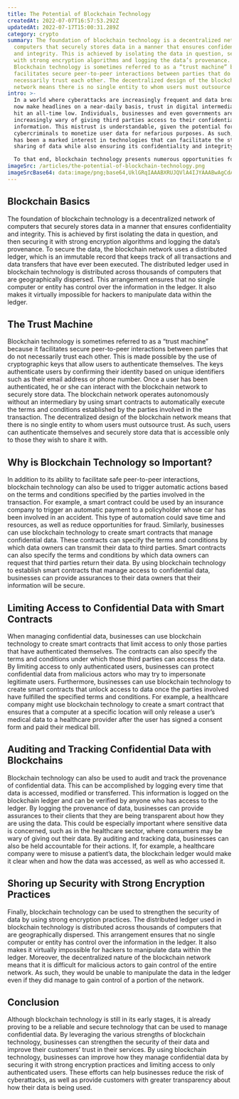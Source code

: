 ```yaml
---
title: The Potential of Blockchain Technology
createdAt: 2022-07-07T16:57:53.292Z
updatedAt: 2022-07-17T15:00:31.289Z
category: crypto
summary: The foundation of blockchain technology is a decentralized network of
  computers that securely stores data in a manner that ensures confidentiality
  and integrity. This is achieved by isolating the data in question, securing it
  with strong encryption algorithms and logging the data’s provenance.
  Blockchain technology is sometimes referred to as a “trust machine” because it
  facilitates secure peer-to-peer interactions between parties that do not
  necessarily trust each other. The decentralized design of the blockchain
  network means there is no single entity to whom users must outsource trust.
intro: >-
  In a world where cyberattacks are increasingly frequent and data breaches
  now make headlines on a near-daily basis, trust in digital intermediaries has
  hit an all-time low. Individuals, businesses and even governments are becoming
  increasingly wary of giving third parties access to their confidential
  information. This mistrust is understandable, given the potential for
  cybercriminals to monetize user data for nefarious purposes. As such, there
  has been a marked interest in technologies that can facilitate the storage and
  sharing of data while also ensuring its confidentiality and integrity. 

  To that end, blockchain technology presents numerous opportunities for improving how we manage confidential data. In this blog post, we will explore how blockchain technology can help businesses reduce the risk of cyberattacks by securing user data on an individual level rather than a centralized server. Furthermore, we’ll discuss why blockchain technology is particularly well suited to meet this challenge with enhanced security measures and increased transparency.
imageSrc: /articles/the-potential-of-blockchain-technology.png
imageSrcBase64: data:image/png;base64,UklGRqIAAABXRUJQVlA4IJYAAABwAgCdASoKAAoAAUAmJbACdAYtBbZltW+U+BYAAPwjN3GiTegJroQfqXf2DRKux3fz/rKf9OsMzUx1Xib5vm5RX/5F5R7Hz/x+vcae1KgZHE93Zr9/PyT+1aGy/2aSM2/PVR2CT1+3euGFfGRQdtaP8WMLf8PpRj7pqf0b/8PRXj2e3hb8a3EawWeWTLN/wPM7tWTAAAA=
---
```


## Blockchain Basics

The foundation of blockchain technology is a decentralized network of computers that securely stores data in a manner that ensures confidentiality and integrity. This is achieved by first isolating the data in question, and then securing it with strong encryption algorithms and logging the data’s provenance.
To secure the data, the blockchain network uses a distributed ledger, which is an immutable record that keeps track of all transactions and data transfers that have ever been executed. The distributed ledger used in blockchain technology is distributed across thousands of computers that are geographically dispersed. This arrangement ensures that no single computer or entity has control over the information in the ledger. It also makes it virtually impossible for hackers to manipulate data within the ledger.

## The Trust Machine

Blockchain technology is sometimes referred to as a “trust machine” because it facilitates secure peer-to-peer interactions between parties that do not necessarily trust each other. This is made possible by the use of cryptographic keys that allow users to authenticate themselves. The keys authenticate users by confirming their identity based on unique identifiers such as their email address or phone number. Once a user has been authenticated, he or she can interact with the blockchain network to securely store data.
The blockchain network operates autonomously without an intermediary by using smart contracts to automatically execute the terms and conditions established by the parties involved in the transaction. The decentralized design of the blockchain network means that there is no single entity to whom users must outsource trust. As such, users can authenticate themselves and securely store data that is accessible only to those they wish to share it with.

## Why is Blockchain Technology so Important?

In addition to its ability to facilitate safe peer-to-peer interactions, blockchain technology can also be used to trigger automatic actions based on the terms and conditions specified by the parties involved in the transaction.
For example, a smart contract could be used by an insurance company to trigger an automatic payment to a policyholder whose car has been involved in an accident. This type of automation could save time and resources, as well as reduce opportunities for fraud. 
Similarly, businesses can use blockchain technology to create smart contracts that manage confidential data. These contracts can specify the terms and conditions by which data owners can transmit their data to third parties. Smart contracts can also specify the terms and conditions by which data owners can request that third parties return their data.
By using blockchain technology to establish smart contracts that manage access to confidential data, businesses can provide assurances to their data owners that their information will be secure.

## Limiting Access to Confidential Data with Smart Contracts

When managing confidential data, businesses can use blockchain technology to create smart contracts that limit access to only those parties that have authenticated themselves. The contracts can also specify the terms and conditions under which those third parties can access the data. 
By limiting access to only authenticated users, businesses can protect confidential data from malicious actors who may try to impersonate legitimate users. Furthermore, businesses can use blockchain technology to create smart contracts that unlock access to data once the parties involved have fulfilled the specified terms and conditions. For example, a healthcare company might use blockchain technology to create a smart contract that ensures that a computer at a specific location will only release a user’s medical data to a healthcare provider after the user has signed a consent form and paid their medical bill.

## Auditing and Tracking Confidential Data with Blockchains

Blockchain technology can also be used to audit and track the provenance of confidential data. This can be accomplished by logging every time that data is accessed, modified or transferred. This information is logged on the blockchain ledger and can be verified by anyone who has access to the ledger.
By logging the provenance of data, businesses can provide assurances to their clients that they are being transparent about how they are using the data. This could be especially important where sensitive data is concerned, such as in the healthcare sector, where consumers may be wary of giving out their data.
By auditing and tracking data, businesses can also be held accountable for their actions. If, for example, a healthcare company were to misuse a patient’s data, the blockchain ledger would make it clear when and how the data was accessed, as well as who accessed it.

## Shoring up Security with Strong Encryption Practices

Finally, blockchain technology can be used to strengthen the security of data by using strong encryption practices. The distributed ledger used in blockchain technology is distributed across thousands of computers that are geographically dispersed. This arrangement ensures that no single computer or entity has control over the information in the ledger. It also makes it virtually impossible for hackers to manipulate data within the ledger.
Moreover, the decentralized nature of the blockchain network means that it is difficult for malicious actors to gain control of the entire network. As such, they would be unable to manipulate the data in the ledger even if they did manage to gain control of a portion of the network.

## Conclusion

Although blockchain technology is still in its early stages, it is already proving to be a reliable and secure technology that can be used to manage confidential data. By leveraging the various strengths of blockchain technology, businesses can strengthen the security of their data and improve their customers’ trust in their services.
By using blockchain technology, businesses can improve how they manage confidential data by securing it with strong encryption practices and limiting access to only authenticated users. These efforts can help businesses reduce the risk of cyberattacks, as well as provide customers with greater transparency about how their data is being used.
